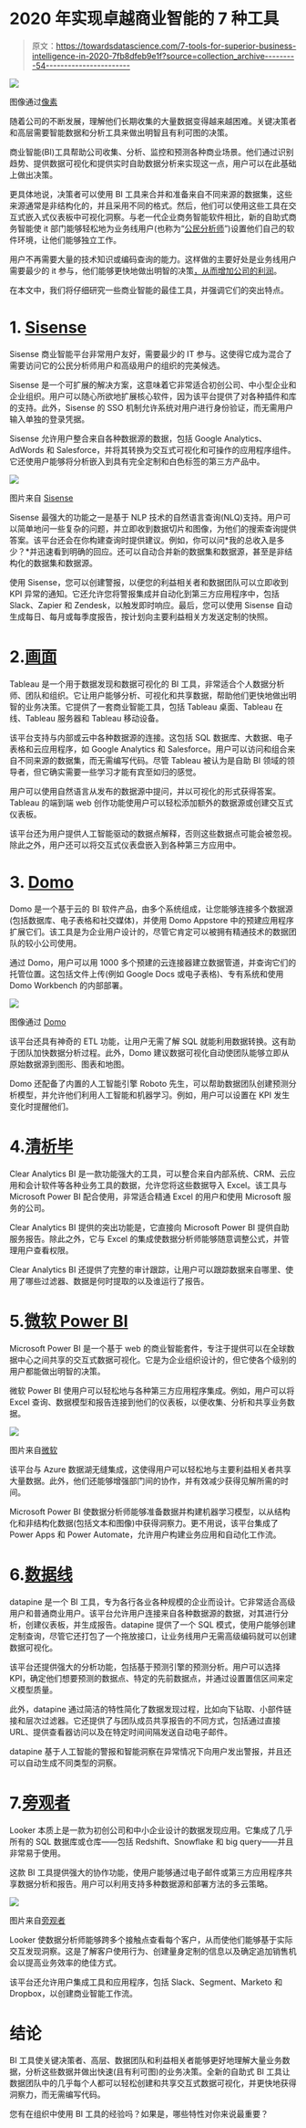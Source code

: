 # 2020 年实现卓越商业智能的 7 种工具

> 原文：<https://towardsdatascience.com/7-tools-for-superior-business-intelligence-in-2020-7fb8dfeb9e1f?source=collection_archive---------54----------------------->

![](img/9c118639205bdd7b8565448ecc257535.png)

图像通过[像素](https://www.pexels.com/pt-br/foto/atividade-caderno-computador-portatil-eletronicos-110078/)

随着公司的不断发展，理解他们长期收集的大量数据变得越来越困难。关键决策者和高层需要智能数据和分析工具来做出明智且有利可图的决策。

商业智能(BI)工具帮助公司收集、分析、监控和预测各种商业场景。他们通过识别趋势、提供数据可视化和提供实时自助数据分析来实现这一点，用户可以在此基础上做出决策。

更具体地说，决策者可以使用 BI 工具来合并和准备来自不同来源的数据集，这些来源通常是非结构化的，并且采用不同的格式。然后，他们可以使用这些工具在交互式嵌入式仪表板中可视化洞察。与老一代企业商务智能软件相比，新的自助式商务智能使 it 部门能够轻松地为业务线用户(也称为“[公民分析师](/most-businesses-dont-use-data-the-right-way-research-e1dcc81a5627)”)设置他们自己的软件环境，让他们能够独立工作。

用户不再需要大量的技术知识或编码查询的能力。这样做的主要好处是业务线用户需要最少的 it 参与，他们能够更快地做出明智的决策[，从而增加公司的利润](/you-have-data-heres-how-to-use-it-to-beat-95-of-the-competition-15ef50d1dc35)。

在本文中，我们将仔细研究一些商业智能的最佳工具，并强调它们的突出特点。

# 1. [Sisense](https://www.sisense.com/)

Sisense 商业智能平台非常用户友好，需要最少的 IT 参与。这使得它成为混合了需要访问它的公民分析师用户和高级用户的组织的完美候选。

Sisense 是一个可扩展的解决方案，这意味着它非常适合初创公司、中小型企业和企业组织。用户可以随心所欲地扩展核心软件，因为该平台提供了对各种插件和库的支持。此外，Sisense 的 SSO 机制允许系统对用户进行身份验证，而无需用户输入单独的登录凭据。

Sisense 允许用户整合来自各种数据源的数据，包括 Google Analytics、AdWords 和 Salesforce，并将其转换为交互式可视化和可操作的应用程序组件。它还使用户能够将分析嵌入到具有完全定制和白色标签的第三方产品中。

![](img/5cd9355057fdb4d5228a27543804efee.png)

图片来自 [Sisense](https://documentation.sisense.com/latest/content/nlq.htm#gsc.tab=0)

Sisense 最强大的功能之一是基于 NLP 技术的自然语言查询(NLQ)支持。用户可以简单地问一些复杂的问题，并立即收到数据切片和图像，为他们的搜索查询提供答案。该平台还会在你构建查询时提供建议。例如，你可以问*我的总收入是多少？*并迅速看到明确的回应。还可以自动合并新的数据集和数据源，甚至是非结构化的数据集和数据源。

使用 Sisense，您可以创建警报，以便您的利益相关者和数据团队可以立即收到 KPI 异常的通知。它还允许您将警报集成并自动化到第三方应用程序中，包括 Slack、Zapier 和 Zendesk，以触发即时响应。最后，您可以使用 Sisense 自动生成每日、每月或每季度报告，按计划向主要利益相关方发送定制的快照。

# 2.[画面](https://www.tableau.com/)

Tableau 是一个用于数据发现和数据可视化的 BI 工具，非常适合个人数据分析师、团队和组织。它让用户能够分析、可视化和共享数据，帮助他们更快地做出明智的业务决策。它提供了一套商业智能工具，包括 Tableau 桌面、Tableau 在线、Tableau 服务器和 Tableau 移动设备。

该平台支持与内部或云中各种数据源的连接。这包括 SQL 数据库、大数据、电子表格和云应用程序，如 Google Analytics 和 Salesforce。用户可以访问和组合来自不同来源的数据集，而无需编写代码。尽管 Tableau 被认为是自助 BI 领域的领导者，但它确实需要一些学习才能有宾至如归的感觉。

用户可以使用自然语言从发布的数据源中提问，并以可视化的形式获得答案。Tableau 的端到端 web 创作功能使用户可以轻松添加额外的数据源或创建交互式仪表板。

该平台还为用户提供人工智能驱动的数据点解释，否则这些数据点可能会被忽视。除此之外，用户还可以将交互式仪表盘嵌入到各种第三方应用中。

# 3. [Domo](https://www.domo.com/)

Domo 是一个基于云的 BI 软件产品，由多个系统组成，让您能够连接多个数据源(包括数据库、电子表格和社交媒体)，并使用 Domo Appstore 中的预建应用程序扩展它们。该工具是为企业用户设计的，尽管它肯定可以被拥有精通技术的数据团队的较小公司使用。

通过 Domo，用户可以用 1000 多个预建的云连接器建立数据管道，并查询它们的托管位置。这包括文件上传(例如 Google Docs 或电子表格)、专有系统和使用 Domo Workbench 的内部部署。

![](img/d0f5c7ec41765b5715070113683e4995.png)

图像通过 [Domo](https://www.domo.com/learn/feature-video-magic-etl)

该平台还具有神奇的 ETL 功能，让用户无需了解 SQL 就能利用数据转换。这有助于团队加快数据分析过程。此外，Domo 建议数据可视化自动使团队能够立即从原始数据源到图形、图表和地图。

Domo 还配备了内置的人工智能引擎 Roboto 先生，可以帮助数据团队创建预测分析模型，并允许他们利用人工智能和机器学习。例如，用户可以设置在 KPI 发生变化时提醒他们。

# 4.[清析毕](https://www.clearanalyticsbi.com/)

Clear Analytics BI 是一款功能强大的工具，可以整合来自内部系统、CRM、云应用和会计软件等各种业务工具的数据，允许您将这些数据导入 Excel。该工具与 Microsoft Power BI 配合使用，非常适合精通 Excel 的用户和使用 Microsoft 服务的公司。

Clear Analytics BI 提供的突出功能是，它直接向 Microsoft Power BI 提供自助服务报告。除此之外，它与 Excel 的集成使数据分析师能够随意调整公式，并管理用户查看权限。

Clear Analytics BI 还提供了完整的审计跟踪，让用户可以跟踪数据来自哪里、使用了哪些过滤器、数据是何时提取的以及谁运行了报告。

# 5.[微软 Power BI](https://powerbi.microsoft.com/en-us/)

Microsoft Power BI 是一个基于 web 的商业智能套件，专注于提供可以在全球数据中心之间共享的交互式数据可视化。它是为企业组织设计的，但它使各个级别的用户都能做出明智的决策。

微软 Power BI 使用户可以轻松地与各种第三方应用程序集成。例如，用户可以将 Excel 查询、数据模型和报告连接到他们的仪表板，以便收集、分析和共享业务数据。

![](img/9d1d0fb545b10dd3bbebe8940467fbfd.png)

图片来自[微软](https://powerbi.microsoft.com/en-us/)

该平台与 Azure 数据湖无缝集成，这使得用户可以轻松地与主要利益相关者共享大量数据。此外，他们还能够增强部门间的协作，并有效减少获得见解所需的时间。

Microsoft Power BI 使数据分析师能够准备数据并构建机器学习模型，以从结构化和非结构化数据(包括文本和图像)中获得洞察力。更不用说，该平台集成了 Power Apps 和 Power Automate，允许用户构建业务应用和自动化工作流。

# 6.[数据线](https://www.datapine.com/)

datapine 是一个 BI 工具，专为各行各业各种规模的企业而设计。它非常适合高级用户和普通商业用户。该平台允许用户连接来自各种数据源的数据，对其进行分析，创建仪表板，并生成报告。datapine 提供了一个 SQL 模式，使用户能够创建定制查询，尽管它还打包了一个拖放接口，让业务线用户无需高级编码就可以创建数据可视化。

该平台还提供强大的分析功能，包括基于预测引擎的预测分析。用户可以选择 KPI，确定他们想要预测的数据点、特定的先前数据点，并通过设置置信区间来定义模型质量。

此外，datapine 通过简洁的特性简化了数据发现过程，比如向下钻取、小部件链接和层次过滤器。它还提供了与团队成员共享报告的不同方式，包括通过直接 URL、提供查看器访问以及在特定时间间隔发送自动电子邮件。

datapine 基于人工智能的警报和智能洞察在异常情况下向用户发出警报，并且还可以自动生成不同类型的洞察。

# 7.[旁观者](https://looker.com/)

Looker 本质上是一款为初创公司和中小企业设计的数据发现应用。它集成了几乎所有的 SQL 数据库或仓库——包括 Redshift、Snowflake 和 big query——并且非常易于使用。

这款 BI 工具提供强大的协作功能，使用户能够通过电子邮件或第三方应用程序共享数据分析和报告。用户可以利用支持多种数据源和部署方法的多云策略。

![](img/da6243a06ae44771f575b161ba0d6dd2.png)

图片来自[旁观者](https://help.looker.com/hc/en-us/articles/360041728973-How-to-Forecast-in-Looker-with-Table-Calculations)

Looker 使数据分析师能够跨多个接触点查看每个客户，从而使他们能够基于实际交互发现洞察。这是了解客户使用行为、创建量身定制的信息以及确定追加销售机会以提高业务效率的绝佳方式。

该平台还允许用户集成工具和应用程序，包括 Slack、Segment、Marketo 和 Dropbox，以创建商业智能工作流。

# 结论

BI 工具使关键决策者、高层、数据团队和利益相关者能够更好地理解大量业务数据，分析这些数据并做出快速(且有利可图)的业务决策。全新的自助式 BI 工具让数据团队中的几乎每个人都可以轻松创建和共享交互式数据可视化，并更快地获得洞察力，而无需编写代码。

您有在组织中使用 BI 工具的经验吗？如果是，哪些特性对你来说最重要？